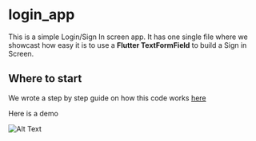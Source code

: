 # login_app

This is a simple Login/Sign In screen app. It has one single file where we showcast how easy it is to use a **Flutter TextFormField** to build a Sign in Screen.

## Where to start

We wrote a step by step guide on how this code works [here](https://jup.dev/flutter-textformfield-sign-in-screen/)

Here is a demo 

![Alt Text](https://media.giphy.com/media/jifmFZi3izCPS8Qpdl/giphy.gif)

